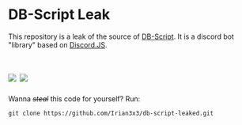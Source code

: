 # DB-Script Leak
This repository is a leak of the source of [DB-Script](https://www.db-script.xyz). It is a discord bot "library" based on [Discord.JS](https://discord.js.org/#).

# [![](https://nodei.co/npm/discordbot-script.png?mini=true)](https://npmjs.com/package/discordbot-script) [![](https://discordapp.com/api/guilds/721775228140781648/embed.png?style=shield&amp;t=1515755028514)](https://discord.com/invite/yRuJS9T)

Wanna *~~steal~~* this code for yourself? Run:
```
git clone https://github.com/Irian3x3/db-script-leaked.git
```
